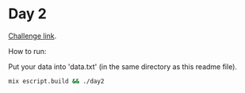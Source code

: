 # Day 2

[Challenge link](https://adventofcode.com/2023/day/2).

How to run:

Put your data into 'data.txt' (in the same directory as this readme file).

```sh
mix escript.build && ./day2
```

